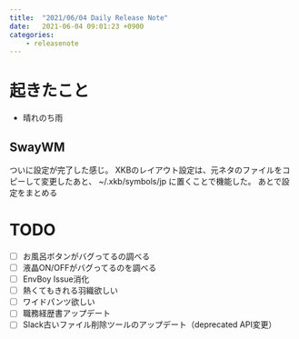 ```yaml
---
title:  "2021/06/04 Daily Release Note"
date:   2021-06-04 09:01:23 +0900
categories:
	- releasenote
---
```

# 起きたこと

* 晴れのち雨

## SwayWM

ついに設定が完了した感じ。
XKBのレイアウト設定は、元ネタのファイルをコピーして変更したあと、 ~/.xkb/symbols/jp に置くことで機能した。
あとで設定をまとめる

# TODO 

- [ ] お風呂ボタンがバグってるの調べる
- [ ] 液晶ON/OFFがバグってるのを調べる
- [ ] EnvBoy Issue消化
- [ ] 熱くてもきれる羽織欲しい
- [ ] ワイドパンツ欲しい
- [ ] 職務経歴書アップデート
- [ ] Slack古いファイル削除ツールのアップデート（deprecated API変更）